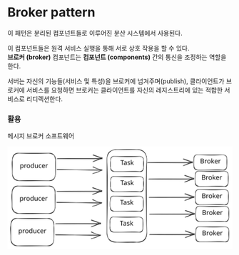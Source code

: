 # Broker pattern

이 패턴은 분리된 컴포넌트들로 이루어진 분산 시스템에서 사용된다.&#x20;

이 컴포넌트들은 원격 서비스 실행을 통해 서로 상호 작용을 할 수 있다. \
**브로커 (broker)** 컴포넌트는 **컴포넌트 (components)** 간의 통신을 조정하는 역할을 한다.

서버는 자신의 기능들(서비스 및 특성)을 브로커에 넘겨주며(publish), 클라이언트가 브로커에 서비스를 요청하면 브로커는 클라이언트를 자신의 레지스트리에 있는 적합한 서비스로 리디렉션한다.

### 활용 <a href="#4" id="4"></a>

메시지 브로커 소프트웨어

<img src="../../.gitbook/assets/file.excalidraw (27).svg" alt="" class="gitbook-drawing">
